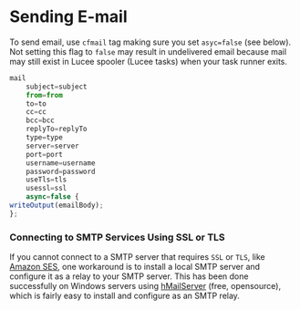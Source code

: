 # Sending E-mail

To send email, use `cfmail` tag making sure you set `asyc=false` (see below). Not setting this flag to `false` may result in undelivered email because mail may still exist in Lucee spooler (Lucee tasks) when your task runner exits.

```javascript
mail 
    subject=subject 
    from=from 
    to=to
    cc=cc
    bcc=bcc
    replyTo=replyTo
    type=type
    server=server
    port=port
    username=username
    password=password
    useTls=tls
    usessl=ssl
    async=false {
writeOutput(emailBody);
};
```

### Connecting to SMTP Services Using SSL or TLS

If you cannot connect to a SMTP server that requires `SSL` or `TLS`, like [Amazon SES](https://aws.amazon.com/ses/), one workaround is to install a local SMTP server and configure it as a relay to your SMTP server. This has been done successfully on Windows servers using [hMailServer](https://www.hmailserver.com) (free, opensource), which is fairly easy to install and configure as an SMTP relay.
